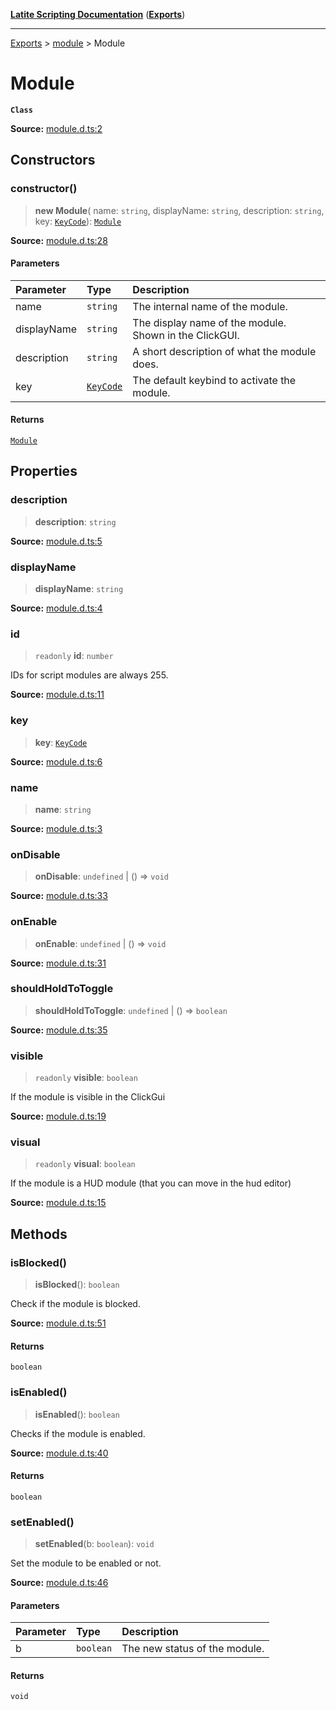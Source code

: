 [**Latite Scripting Documentation**](../../README.md) ([**Exports**](../../exports.md))

---

[Exports](../../exports.md) > [module](../index.md) > Module

# Module

**`Class`**

**Source:** [module.d.ts:2](https://github.com/LatiteScripting/latitescripting.github.io/blob/0268f00/definitions/module.d.ts#L2)

## Constructors

### constructor()

> **new Module**(
> name: `string`,
> displayName: `string`,
> description: `string`,
> key: [`KeyCode`](../../module.key/enumerations/enumeration.KeyCode.md)): [`Module`](class.Module.md)

**Source:** [module.d.ts:28](https://github.com/LatiteScripting/latitescripting.github.io/blob/0268f00/definitions/module.d.ts#L28)

#### Parameters

| Parameter   | Type                                                              | Description                                            |
| :---------- | :---------------------------------------------------------------- | :----------------------------------------------------- |
| name        | `string`                                                          | The internal name of the module.                       |
| displayName | `string`                                                          | The display name of the module. Shown in the ClickGUI. |
| description | `string`                                                          | A short description of what the module does.           |
| key         | [`KeyCode`](../../module.key/enumerations/enumeration.KeyCode.md) | The default keybind to activate the module.            |

#### Returns

[`Module`](class.Module.md)

## Properties

### description

> **description**: `string`

**Source:** [module.d.ts:5](https://github.com/LatiteScripting/latitescripting.github.io/blob/0268f00/definitions/module.d.ts#L5)

### displayName

> **displayName**: `string`

**Source:** [module.d.ts:4](https://github.com/LatiteScripting/latitescripting.github.io/blob/0268f00/definitions/module.d.ts#L4)

### id

> `readonly` **id**: `number`

IDs for script modules are always 255.

**Source:** [module.d.ts:11](https://github.com/LatiteScripting/latitescripting.github.io/blob/0268f00/definitions/module.d.ts#L11)

### key

> **key**: [`KeyCode`](../../module.key/enumerations/enumeration.KeyCode.md)

**Source:** [module.d.ts:6](https://github.com/LatiteScripting/latitescripting.github.io/blob/0268f00/definitions/module.d.ts#L6)

### name

> **name**: `string`

**Source:** [module.d.ts:3](https://github.com/LatiteScripting/latitescripting.github.io/blob/0268f00/definitions/module.d.ts#L3)

### onDisable

> **onDisable**: `undefined` \| () => `void`

**Source:** [module.d.ts:33](https://github.com/LatiteScripting/latitescripting.github.io/blob/0268f00/definitions/module.d.ts#L33)

### onEnable

> **onEnable**: `undefined` \| () => `void`

**Source:** [module.d.ts:31](https://github.com/LatiteScripting/latitescripting.github.io/blob/0268f00/definitions/module.d.ts#L31)

### shouldHoldToToggle

> **shouldHoldToToggle**: `undefined` \| () => `boolean`

**Source:** [module.d.ts:35](https://github.com/LatiteScripting/latitescripting.github.io/blob/0268f00/definitions/module.d.ts#L35)

### visible

> `readonly` **visible**: `boolean`

If the module is visible in the ClickGui

**Source:** [module.d.ts:19](https://github.com/LatiteScripting/latitescripting.github.io/blob/0268f00/definitions/module.d.ts#L19)

### visual

> `readonly` **visual**: `boolean`

If the module is a HUD module (that you can move in the hud editor)

**Source:** [module.d.ts:15](https://github.com/LatiteScripting/latitescripting.github.io/blob/0268f00/definitions/module.d.ts#L15)

## Methods

### isBlocked()

> **isBlocked**(): `boolean`

Check if the module is blocked.

**Source:** [module.d.ts:51](https://github.com/LatiteScripting/latitescripting.github.io/blob/0268f00/definitions/module.d.ts#L51)

#### Returns

`boolean`

### isEnabled()

> **isEnabled**(): `boolean`

Checks if the module is enabled.

**Source:** [module.d.ts:40](https://github.com/LatiteScripting/latitescripting.github.io/blob/0268f00/definitions/module.d.ts#L40)

#### Returns

`boolean`

### setEnabled()

> **setEnabled**(b: `boolean`): `void`

Set the module to be enabled or not.

**Source:** [module.d.ts:46](https://github.com/LatiteScripting/latitescripting.github.io/blob/0268f00/definitions/module.d.ts#L46)

#### Parameters

| Parameter | Type      | Description                   |
| :-------- | :-------- | :---------------------------- |
| b         | `boolean` | The new status of the module. |

#### Returns

`void`

